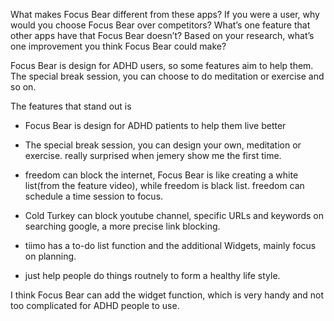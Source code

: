 What makes Focus Bear different from these apps?
If you were a user, why would you choose Focus Bear over competitors?
What’s one feature that other apps have that Focus Bear doesn’t?
Based on your research, what’s one improvement you think Focus Bear could make?

Focus Bear is design for ADHD users, so some features aim to help them. The special break session, you can choose to do meditation or exercise and so on. 

The features that stand out is 
- Focus Bear is design for ADHD patients to help them live better
- The special break session, you can design your own, meditation or exercise. really surprised when jemery show me the first time.

- freedom can block the internet, Focus Bear is like creating a white list(from the feature video), while freedom is black list. freedom can schedule a time session to focus.
- Cold Turkey can block youtube channel, specific URLs and keywords on searching google, a more precise link blocking.
- tiimo has a to-do list function and the additional Widgets, mainly focus on planning.
- just help people do things routnely to form a healthy life style.

I think Focus Bear can add the widget function, which is very handy and not too complicated for ADHD people to use.
